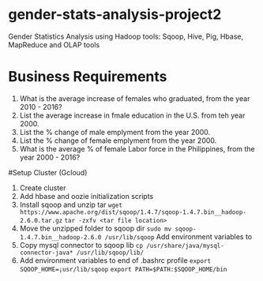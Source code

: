 # gender-stats-analysis-project2
Gender Statistics Analysis using Hadoop tools: Sqoop, Hive, Pig, Hbase, MapReduce and OLAP tools

# Business Requirements
1. What is the average increase of females who graduated, from the year 2010 - 2016?
2. List the average increase in fmale education in the U.S. from teh year 2000.
3. List the % change of male emplyment from the year 2000.
4. List the % change of female emplyment from the year 2000.
5. What is the average % of female Labor force in the Philippines, from the year 2000 - 2016?

#Setup Cluster (Gcloud)
1. Create cluster
2. Add hbase and oozie initialization scripts
3. Install sqoop and unzip tar
`wget https://www.apache.org/dist/sqoop/1.4.7/sqoop-1.4.7.bin__hadoop-2.6.0.tar.gz`
`tar -zxfv <tar file location> `
4. Move the unzipped folder to sqoop dir
`sudo mv sqoop-1.4.7.bin__hadoop-2.6.0 /usr/lib/sqoop`
Add environment variables to 
5. Copy mysql connector to sqoop lib
`cp /usr/share/java/mysql-connector-java* /usr/lib/sqoop/lib/`
6. Add environment variables to end of .bashrc profile
`export SQOOP_HOME=¡usr/lib/sqoop`
`export PATH=$PATH:$SQOOP_HOME/bin`

